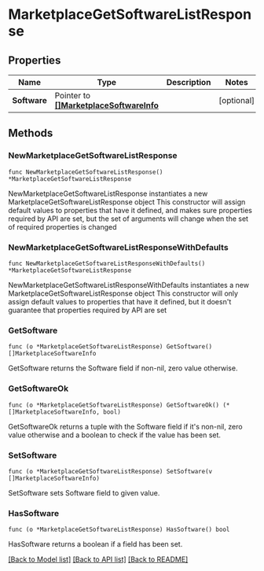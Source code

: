 # MarketplaceGetSoftwareListResponse

## Properties

Name | Type | Description | Notes
------------ | ------------- | ------------- | -------------
**Software** | Pointer to [**[]MarketplaceSoftwareInfo**](MarketplaceSoftwareInfo.md) |  | [optional] 

## Methods

### NewMarketplaceGetSoftwareListResponse

`func NewMarketplaceGetSoftwareListResponse() *MarketplaceGetSoftwareListResponse`

NewMarketplaceGetSoftwareListResponse instantiates a new MarketplaceGetSoftwareListResponse object
This constructor will assign default values to properties that have it defined,
and makes sure properties required by API are set, but the set of arguments
will change when the set of required properties is changed

### NewMarketplaceGetSoftwareListResponseWithDefaults

`func NewMarketplaceGetSoftwareListResponseWithDefaults() *MarketplaceGetSoftwareListResponse`

NewMarketplaceGetSoftwareListResponseWithDefaults instantiates a new MarketplaceGetSoftwareListResponse object
This constructor will only assign default values to properties that have it defined,
but it doesn't guarantee that properties required by API are set

### GetSoftware

`func (o *MarketplaceGetSoftwareListResponse) GetSoftware() []MarketplaceSoftwareInfo`

GetSoftware returns the Software field if non-nil, zero value otherwise.

### GetSoftwareOk

`func (o *MarketplaceGetSoftwareListResponse) GetSoftwareOk() (*[]MarketplaceSoftwareInfo, bool)`

GetSoftwareOk returns a tuple with the Software field if it's non-nil, zero value otherwise
and a boolean to check if the value has been set.

### SetSoftware

`func (o *MarketplaceGetSoftwareListResponse) SetSoftware(v []MarketplaceSoftwareInfo)`

SetSoftware sets Software field to given value.

### HasSoftware

`func (o *MarketplaceGetSoftwareListResponse) HasSoftware() bool`

HasSoftware returns a boolean if a field has been set.


[[Back to Model list]](../README.md#documentation-for-models) [[Back to API list]](../README.md#documentation-for-api-endpoints) [[Back to README]](../README.md)


